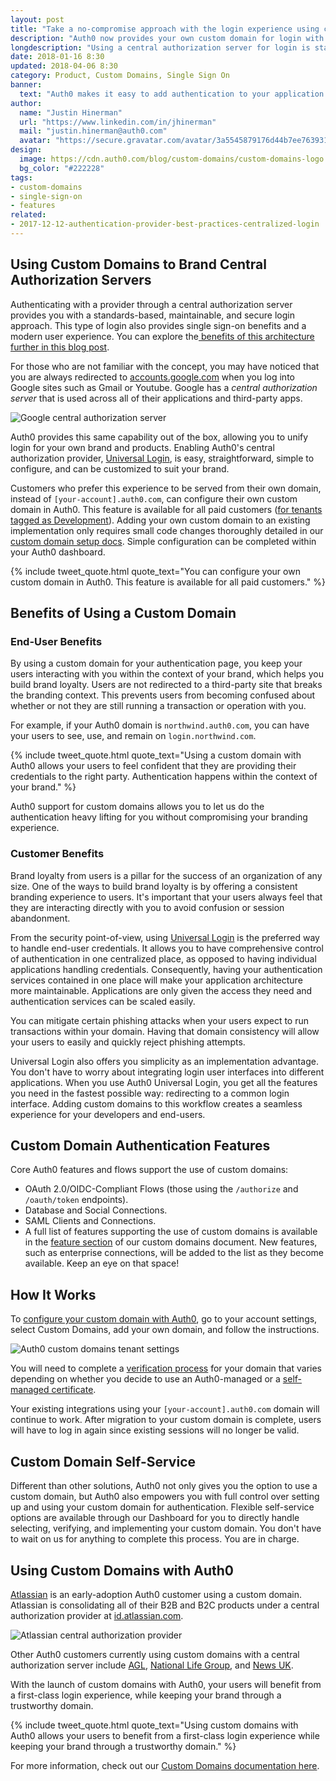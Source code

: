 ```yaml
---
layout: post
title: "Take a no-compromise approach with the login experience using custom domains"
description: "Auth0 now provides your own custom domain for login with a central authorization server."
longdescription: "Using a central authorization server for login is standards-based and best practice for authentication providers. While Auth0 provides this capability out of the box, you may want your end users to stay in your domain. We are happy to announce that you can now configure your own custom domain in Auth0!"
date: 2018-01-16 8:30
updated: 2018-04-06 8:30
category: Product, Custom Domains, Single Sign On
banner:
  text: "Auth0 makes it easy to add authentication to your application."
author:
  name: "Justin Hinerman"
  url: "https://www.linkedin.com/in/jhinerman"
  mail: "justin.hinerman@auth0.com"
  avatar: "https://secure.gravatar.com/avatar/3a5545879176d44b7ee763931ab05a57"
design:
  image: https://cdn.auth0.com/blog/custom-domains/custom-domains-logo.png
  bg_color: "#222228"
tags:
- custom-domains
- single-sign-on
- features
related:
- 2017-12-12-authentication-provider-best-practices-centralized-login
---
```


## Using Custom Domains to Brand Central Authorization Servers

Authenticating with a provider through a central authorization server provides you with a standards-based, maintainable, and secure login approach. This type of login also provides single sign-on benefits and a modern user experience. You can explore the[ benefits of this architecture further in this blog post](https://auth0.com/blog/authentication-provider-best-practices-centralized-login/).

For those who are not familiar with the concept, you may have noticed that you are always redirected to [accounts.google.com](https://accounts.google.com) when you log into Google sites such as Gmail or Youtube. Google has a _central authorization server_ that is used across all of their applications and third-party apps.

![Google central authorization server](https://cdn.auth0.com/website/cnames-diagrams/google.png)

Auth0 provides this same capability out of the box, allowing you to unify login for your own brand and products. Enabling Auth0's central authorization provider, [Universal Login](https://auth0.com/docs/hosted-pages/login), is easy, straightforward, simple to configure, and can be customized to suit your brand.

Customers who prefer this experience to be served from their own domain, instead of `[your-account].auth0.com`, can configure their own custom domain in Auth0. This feature is available for all paid customers ([for tenants tagged as Development](https://auth0.com/docs/dev-lifecycle/setting-up-env)). Adding your own custom domain to an existing implementation only requires small code changes thoroughly detailed in our [custom domain setup docs](https://auth0.com/docs/custom-domains#step-3-complete-feature-specific-setup). Simple configuration can be completed within your Auth0 dashboard.

{% include tweet_quote.html quote_text="You can configure your own custom domain in Auth0. This feature is available for all paid customers." %}

## Benefits of Using a Custom Domain

### End-User Benefits

By using a custom domain for your authentication page, you keep your users interacting with you within the context of your brand, which helps you build brand loyalty. Users are not redirected to a third-party site that breaks the branding context. This prevents users from becoming confused about whether or not they are still running a transaction or operation with you.

For example, if your Auth0 domain is `northwind.auth0.com`, you can have your users to see, use, and remain on `login.northwind.com`.

{% include tweet_quote.html quote_text="Using a custom domain with Auth0 allows your users to feel confident that they are providing their credentials to the right party. Authentication happens within the context of your brand." %}

Auth0 support for custom domains allows you to let us do the authentication heavy lifting for you without compromising your branding experience.

### Customer Benefits

Brand loyalty from users is a pillar for the success of an organization of any size. One of the ways to build brand loyalty is by offering a consistent branding experience to users. It's important that your users always feel that they are interacting directly with you to avoid confusion or session abandonment. 

From the security point-of-view, using [Universal Login](https://auth0.com/docs/hosted-pages/login) is the preferred way to handle end-user credentials. It allows you to have comprehensive control of authentication in one centralized place, as opposed to having individual applications handling credentials. Consequently, having your authentication services contained in one place will make your application architecture more maintainable. Applications are only given the access they need and authentication services can be scaled easily.

You can mitigate certain phishing attacks when your users expect to run transactions within your domain. Having that domain consistency will allow your users to easily and quickly reject phishing attempts.

Universal Login also offers you simplicity as an implementation advantage. You don't have to worry about integrating login user interfaces into different applications. When you use Auth0 Universal Login, you get all the features you need in the fastest possible way: redirecting to a common login interface. Adding custom domains to this workflow creates a seamless experience for your developers and end-users.

## Custom Domain Authentication Features

Core Auth0 features and flows support the use of custom domains:

* OAuth 2.0/OIDC-Compliant Flows (those using the `/authorize` and `/oauth/token` endpoints).
* Database and Social Connections.
* SAML Clients and Connections.
* A full list of features supporting the use of custom domains is available in the [feature section](https://auth0.com/docs/custom-domains#features-supporting-use-of-custom-domains) of our custom domains document. New features, such as enterprise connections, will be added to the list as they become available. Keep an eye on that space! 

## How It Works

To [configure your custom domain with Auth0](https://auth0.com/docs/custom-domains#how-to-configure-custom-domains), go to your account settings, select Custom Domains, add your own domain, and follow the instructions.

![Auth0 custom domains tenant settings](https://cdn.auth0.com/blog/custom-domains/tenant-settings.png)

You will need to complete a [verification process](https://auth0.com/docs/custom-domains#step-2-verify-ownership) for your domain that varies depending on whether you decide to use an Auth0-managed or a [self-managed certificate](https://auth0.com/docs/custom-domains/self-managed-certificates#step-2-verify-ownership). 

Your existing integrations using your `[your-account].auth0.com` domain will continue to work. After migration to your custom domain is complete, users will have to log in again since existing sessions will no longer be valid.

## Custom Domain Self-Service

Different than other solutions, Auth0 not only gives you the option to use a custom domain, but Auth0 also empowers you with full control over setting up and using your custom domain for authentication. Flexible self-service options are available through our Dashboard for you to directly handle selecting, verifying, and implementing your custom domain. You don't have to wait on us for anything to complete this process. You are in charge.

## Using Custom Domains with Auth0

[Atlassian](https://www.atlassian.com/) is an early-adoption Auth0 customer using a custom domain. Atlassian is consolidating all of their B2B and B2C products under a central authorization provider at [id.atlassian.com](https://id.atlassian.com).

![Atlassian central authorization provider](https://cdn.auth0.com/website/cnames-diagrams/atlassian.png)

Other Auth0 customers currently using custom domains with a central authorization server include [AGL](https://www.agl.com.au/residential), [National Life Group](https://www.nationallife.com/), and [News UK](https://www.news.co.uk/).

With the launch of custom domains with Auth0, your users will benefit from a first-class login experience, while keeping your brand through a trustworthy domain.

{% include tweet_quote.html quote_text="Using custom domains with Auth0 allows your users to benefit from a first-class login experience while keeping your brand through a trustworthy domain." %}

For more information, check out our [Custom Domains documentation here](https://auth0.com/docs/custom-domains).
